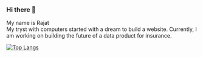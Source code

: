 ### Hi there 👋

My name is Rajat \
My tryst with computers started with a dream to build a website. Currently, I am working on building the future of a data product for insurance.


<!--
**mhetrerajat/mhetrerajat** is a ✨ _special_ ✨ repository because its `README.md` (this file) appears on your GitHub profile.

Here are some ideas to get you started:

- 🔭 I’m currently working on ...
- 🌱 I’m currently learning ...
- 👯 I’m looking to collaborate on ...
- 🤔 I’m looking for help with ...
- 💬 Ask me about ...
- 📫 How to reach me: ...
- 😄 Pronouns: ...
- ⚡ Fun fact: ...
-->


[![Top Langs](https://github-readme-stats.vercel.app/api/top-langs/?username=mhetrerajat&layout=compact&hide=html,jupyter%20notebook)](https://github.com/mhetrerajat/)
